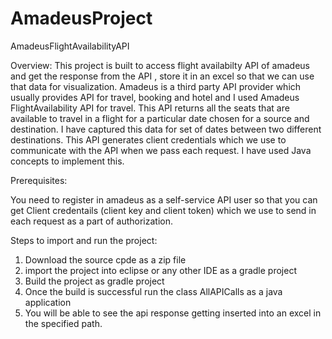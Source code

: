 # AmadeusProject
AmadeusFlightAvailabilityAPI

Overview: 
This project is built to access flight availabilty API of amadeus and get the response from the API , store it in an excel so that we can use that data for visualization. 
Amadeus is a third party API provider which usually provides API for travel, booking and hotel and I used Amadeus FlightAvailability API for travel. This API returns all the seats that are available to travel in a flight for a particular date chosen for a source and destination. I have captured this data for set of dates between two different destinations. This API generates client credentials which we use to communicate with the API when we pass each request. I have used Java concepts to implement this.

Prerequisites: 

You need to register in amadeus as a self-service API user so that you can get Client credentails (client key and client token) which we use to send in each request as a part of authorization.

Steps to import and run the project: 

1. Download the source cpde as a zip file 
2. import the project into eclipse or any other IDE as a gradle project 
3. Build the project as gradle project 
4. Once the build is successful run the class AllAPICalls as a java application 
5. You will be able to see the api response getting inserted into an excel in the specified path. 



